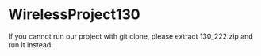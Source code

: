 # WirelessProject130

If you cannot run our project with git clone, please extract 130_222.zip and run it instead.
